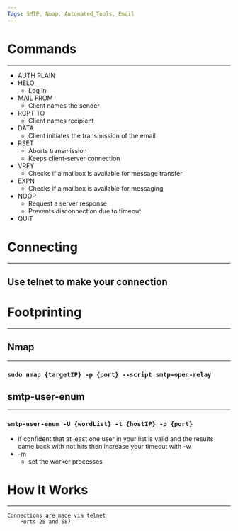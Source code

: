 ```yaml
---
Tags: SMTP, Nmap, Automated_Tools, Email
---
```

# Commands
***
- AUTH PLAIN
- HELO
	- Log in
- MAIL FROM
	- Client names the sender
- RCPT TO
	- Client names recipient
- DATA
	- Client initiates the transmission of the email
- RSET
	- Aborts transmission
	- Keeps client-server connection
- VRFY
	- Checks if a mailbox is available for message transfer
- EXPN
	- Checks if a mailbox is available for messaging
- NOOP
	- Request a server response
	- Prevents disconnection due to timeout
- QUIT

# Connecting
***
## Use telnet to make your connection
# Footprinting
***
## Nmap
***
### `sudo nmap {targetIP} -p {port} --script smtp-open-relay`
## smtp-user-enum
***
### `smtp-user-enum -U {wordList} -t {hostIP} -p {port}`
- if confident that at least one user in your list is valid and the results came back with not hits then increase your timeout with -w
- -m
	- set the worker processes
# How It Works
***
	Connections are made via telnet
		Ports 25 and 587